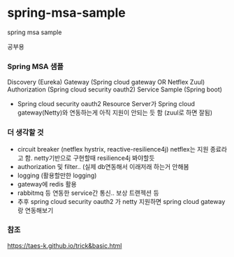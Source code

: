 # spring-msa-sample
spring msa sample

공부용

### Spring MSA 샘플

Discovery (Eureka)
Gateway (Spring cloud gateway OR Netflex Zuul)
Authorization (Spring cloud security oauth2)
Service Sample (Spring boot)

- Spring cloud security oauth2 Resource Server가 Spring cloud gateway(Netty)와 연동하는게 아직 지원이 안되는 듯 함 (zuul로 하면 잘됨)

### 더 생각할 것

- circuit breaker (netflex hystrix, reactive-resilience4j) netflex는 지원 종료라고 함. netty기반으로 구현할때 resilience4j 봐야할듯
- authorization 및 filter.. (실제 db연동해서 이래저래 하는거 안해봄
- logging (활용할만한 logging)
- gateway에 redis 활용 
- rabbitmq 등 연동한 service간 통신.. 보상 트랜젝션 등
- 추후 spring cloud security oauth2 가 netty 지원하면 spring cloud gateway랑 연동해보기

### 참조

https://taes-k.github.io/trick&basic.html
